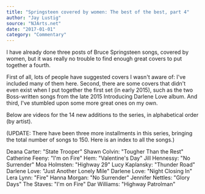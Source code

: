 ```yaml
---
title: "Springsteen covered by women: The best of the best, part 4"
author: "Jay Lustig"
source: "NJArts.net"
date: "2017-01-01"
category: "Commentary"
---
```


I have already done three posts of Bruce Springsteen songs, covered by women, but it was really no trouble to find enough great covers to put together a fourth.

First of all, lots of people have suggested covers I wasn't aware of: I've included many of them here. Second, there are some covers that didn't even exist when I put together the first set (in early 2015), such as the two Boss-written songs from the late 2015 Introducing Darlene Love album. And third, I've stumbled upon some more great ones on my own.

Below are videos for the 14 new additions to the series, in alphabetical order (by artist).

(UPDATE: There have been three more installments in this series, bringing the total number of songs to 150. Here is an index to all the songs.)

Deana Carter: "State Trooper"
Shawn Colvin: "Tougher Than the Rest"
Catherine Feeny: "I'm on Fire"
Hem: "Valentine's Day"
Jill Hennessy: "No Surrender"
Moa Holmsten: "Highway 29"
Lucy Kaplansky: "Thunder Road"
Darlene Love: "Just Another Lonely Mile"
Darlene Love: "Night Closing In"
Lera Lynn: "Fire"
Hanna Morgan: "No Surrender"
Jennifer Nettles: "Glory Days"
The Staves: "I'm on Fire"
Dar Williams: "Highway Patrolman"
